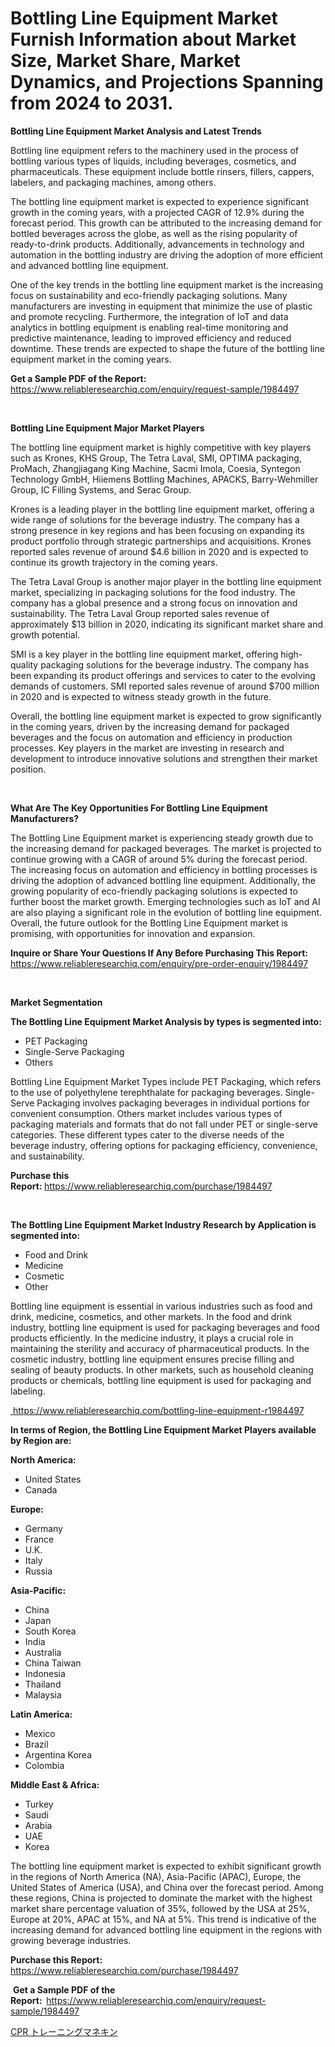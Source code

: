 <p><h1>Bottling Line Equipment Market Furnish Information about Market Size, Market Share, Market Dynamics, and Projections Spanning from 2024 to 2031.</h1></p><p><strong>Bottling Line Equipment Market Analysis and Latest Trends</strong></p>
<p><p>Bottling line equipment refers to the machinery used in the process of bottling various types of liquids, including beverages, cosmetics, and pharmaceuticals. These equipment include bottle rinsers, fillers, cappers, labelers, and packaging machines, among others.</p><p>The bottling line equipment market is expected to experience significant growth in the coming years, with a projected CAGR of 12.9% during the forecast period. This growth can be attributed to the increasing demand for bottled beverages across the globe, as well as the rising popularity of ready-to-drink products. Additionally, advancements in technology and automation in the bottling industry are driving the adoption of more efficient and advanced bottling line equipment.</p><p>One of the key trends in the bottling line equipment market is the increasing focus on sustainability and eco-friendly packaging solutions. Many manufacturers are investing in equipment that minimize the use of plastic and promote recycling. Furthermore, the integration of IoT and data analytics in bottling equipment is enabling real-time monitoring and predictive maintenance, leading to improved efficiency and reduced downtime. These trends are expected to shape the future of the bottling line equipment market in the coming years.</p></p>
<p><strong>Get a Sample PDF of the Report:&nbsp;</strong> <a href="https://www.reliableresearchiq.com/enquiry/request-sample/1984497">https://www.reliableresearchiq.com/enquiry/request-sample/1984497</a></p>
<p>&nbsp;</p>
<p><strong>Bottling Line Equipment Major Market Players</strong></p>
<p><p>The bottling line equipment market is highly competitive with key players such as Krones, KHS Group, The Tetra Laval, SMI, OPTIMA packaging, ProMach, Zhangjiagang King Machine, Sacmi Imola, Coesia, Syntegon Technology GmbH, Hiiemens Bottling Machines, APACKS, Barry-Wehmiller Group, IC Filling Systems, and Serac Group.</p><p>Krones is a leading player in the bottling line equipment market, offering a wide range of solutions for the beverage industry. The company has a strong presence in key regions and has been focusing on expanding its product portfolio through strategic partnerships and acquisitions. Krones reported sales revenue of around $4.6 billion in 2020 and is expected to continue its growth trajectory in the coming years.</p><p>The Tetra Laval Group is another major player in the bottling line equipment market, specializing in packaging solutions for the food industry. The company has a global presence and a strong focus on innovation and sustainability. The Tetra Laval Group reported sales revenue of approximately $13 billion in 2020, indicating its significant market share and growth potential.</p><p>SMI is a key player in the bottling line equipment market, offering high-quality packaging solutions for the beverage industry. The company has been expanding its product offerings and services to cater to the evolving demands of customers. SMI reported sales revenue of around $700 million in 2020 and is expected to witness steady growth in the future.</p><p>Overall, the bottling line equipment market is expected to grow significantly in the coming years, driven by the increasing demand for packaged beverages and the focus on automation and efficiency in production processes. Key players in the market are investing in research and development to introduce innovative solutions and strengthen their market position.</p></p>
<p>&nbsp;</p>
<p><strong>What Are The Key Opportunities For Bottling Line Equipment Manufacturers?</strong></p>
<p><p>The Bottling Line Equipment market is experiencing steady growth due to the increasing demand for packaged beverages. The market is projected to continue growing with a CAGR of around 5% during the forecast period. The increasing focus on automation and efficiency in bottling processes is driving the adoption of advanced bottling line equipment. Additionally, the growing popularity of eco-friendly packaging solutions is expected to further boost the market growth. Emerging technologies such as IoT and AI are also playing a significant role in the evolution of bottling line equipment. Overall, the future outlook for the Bottling Line Equipment market is promising, with opportunities for innovation and expansion.</p></p>
<p><strong>Inquire or Share Your Questions If Any Before Purchasing This Report:</strong> <a href="https://www.reliableresearchiq.com/enquiry/pre-order-enquiry/1984497">https://www.reliableresearchiq.com/enquiry/pre-order-enquiry/1984497</a></p>
<p>&nbsp;</p>
<p><strong>Market Segmentation</strong></p>
<p><strong>The Bottling Line Equipment Market Analysis by types is segmented into:</strong></p>
<p><ul><li>PET Packaging</li><li>Single-Serve Packaging</li><li>Others</li></ul></p>
<p><p>Bottling Line Equipment Market Types include PET Packaging, which refers to the use of polyethylene terephthalate for packaging beverages. Single-Serve Packaging involves packaging beverages in individual portions for convenient consumption. Others market includes various types of packaging materials and formats that do not fall under PET or single-serve categories. These different types cater to the diverse needs of the beverage industry, offering options for packaging efficiency, convenience, and sustainability.</p></p>
<p><strong>Purchase this Report:&nbsp;</strong><a href="https://www.reliableresearchiq.com/purchase/1984497">https://www.reliableresearchiq.com/purchase/1984497</a></p>
<p>&nbsp;</p>
<p><strong>The Bottling Line Equipment Market Industry Research by Application is segmented into:</strong></p>
<p><ul><li>Food and Drink</li><li>Medicine</li><li>Cosmetic</li><li>Other</li></ul></p>
<p><p>Bottling line equipment is essential in various industries such as food and drink, medicine, cosmetics, and other markets. In the food and drink industry, bottling line equipment is used for packaging beverages and food products efficiently. In the medicine industry, it plays a crucial role in maintaining the sterility and accuracy of pharmaceutical products. In the cosmetic industry, bottling line equipment ensures precise filling and sealing of beauty products. In other markets, such as household cleaning products or chemicals, bottling line equipment is used for packaging and labeling.</p></p>
<p><a href="https://www.reliableresearchiq.com/bottling-line-equipment-r1984497">&nbsp;https://www.reliableresearchiq.com/bottling-line-equipment-r1984497</a></p>
<p><strong>In terms of Region, the Bottling Line Equipment Market Players available by Region are:</strong></p>
<p>
    <p> <strong> North America: </strong>
        <ul>
            <li>United States</li>
            <li>Canada</li>
        </ul>
        </p> 
    <p> <strong> Europe: </strong>
        <ul>
            <li>Germany</li>
            <li>France</li>
            <li>U.K.</li>
            <li>Italy</li>
            <li>Russia</li>
        </ul>
        </p> 
    <p> <strong> Asia-Pacific: </strong>
        <ul>
            <li>China</li>
            <li>Japan</li>
            <li>South Korea</li>
            <li>India</li>
            <li>Australia</li>
            <li>China Taiwan</li>
            <li>Indonesia</li>
            <li>Thailand</li>
            <li>Malaysia</li>
        </ul>
        </p> 
    <p> <strong> Latin America: </strong>
        <ul>
            <li>Mexico</li>
            <li>Brazil</li>
            <li>Argentina Korea</li>
            <li>Colombia</li>
        </ul>
        </p> 
    <p> <strong> Middle East & Africa: </strong>
        <ul>
            <li>Turkey</li>
            <li>Saudi</li>
            <li>Arabia</li>
            <li>UAE</li>
            <li>Korea</li>
        </ul>
    </p>
    </p>
<p><p>The bottling line equipment market is expected to exhibit significant growth in the regions of North America (NA), Asia-Pacific (APAC), Europe, the United States of America (USA), and China over the forecast period. Among these regions, China is projected to dominate the market with the highest market share percentage valuation of 35%, followed by the USA at 25%, Europe at 20%, APAC at 15%, and NA at 5%. This trend is indicative of the increasing demand for advanced bottling line equipment in the regions with growing beverage industries.</p></p>
<p><strong>Purchase this Report: </strong><a href="https://www.reliableresearchiq.com/purchase/1984497">https://www.reliableresearchiq.com/purchase/1984497</a></p>
<p>&nbsp;<strong>Get a Sample PDF of the Report:&nbsp;&nbsp;</strong><a href="https://www.reliableresearchiq.com/enquiry/request-sample/1984497">https://www.reliableresearchiq.com/enquiry/request-sample/1984497</a></p>
<p><strong></strong></p>
<p><p><a href="https://github.com/nxboeu02965442/Market-Research-Report-List-3/blob/main/740729136428.md">CPR トレーニングマネキン</a></p></p>